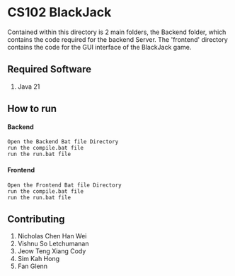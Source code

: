 # CS102 BlackJack

Contained within this directory is 2 main folders, the Backend folder, which contains the code required for the backend 
Server. The 'frontend' directory contains the code for the GUI interface of the BlackJack game.

## Required Software
1. Java 21

## How to run

#### Backend
```
Open the Backend Bat file Directory
run the compile.bat file
run the run.bat file
```

#### Frontend
```
Open the Frontend Bat file Directory
run the compile.bat file
run the run.bat file

```

## Contributing
1. Nicholas Chen Han Wei
2. Vishnu So Letchumanan
3. Jeow Teng Xiang Cody
4. Sim Kah Hong
5. Fan Glenn